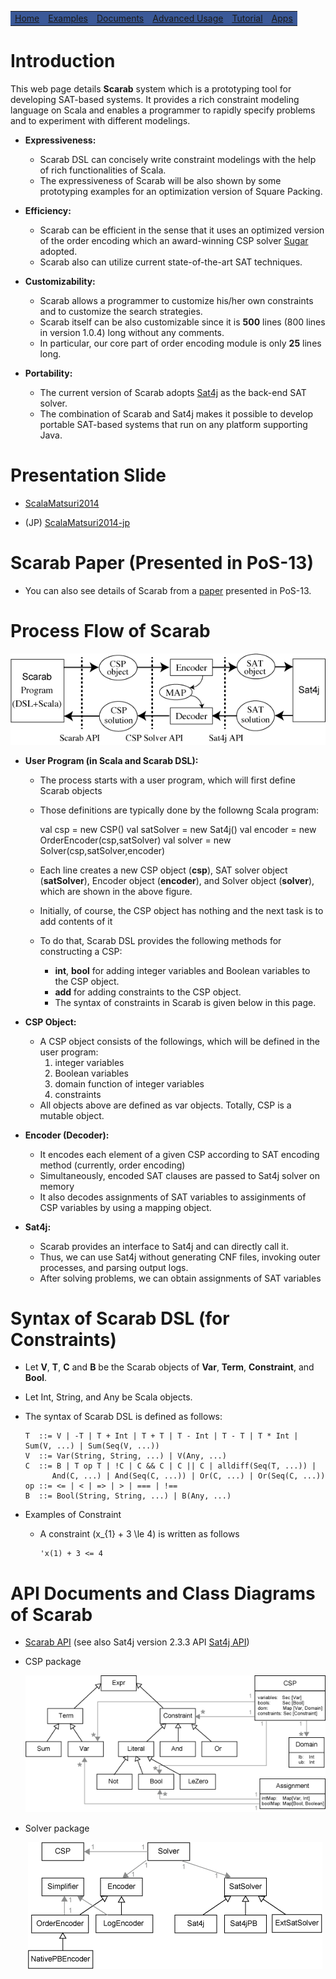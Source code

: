 <script type="text/javascript">

  var _gaq = _gaq || [];
  _gaq.push(['_setAccount', 'UA-6313627-2']);
  _gaq.push(['_trackPageview']);

  (function() {
    var ga = document.createElement('script'); ga.type = 'text/javascript'; ga.async = true;
    ga.src = ('https:' == document.location.protocol ? 'https://ssl' : 'http://www') + '.google-analytics.com/ga.js';
    var s = document.getElementsByTagName('script')[0]; s.parentNode.insertBefore(ga, s);
  })();

</script>
</div>

<table class="menu" border="0" cellspacing="0" cellpadding="20" width="900px">
<tr>
<td class="menu" bgcolor="#3B5998"><a href="index.html">Home</a></td>
<td class="menu" bgcolor="#3B5998"><a href="examples.html">Examples</a></td>
<td class="menu" bgcolor="#3B5998"><a href="doc.html">Documents</a></td>
<td class="menu" bgcolor="#3B5998"><a href="advanced.html">Advanced Usage</a></td>
<td class="menu" bgcolor="#3B5998"><a href="tutorial.html">Tutorial</a></td>
<td class="menu" bgcolor="#3B5998"><a href="apps.html">Apps</a></td>
</tr>
</table>

<div id="content">

# Introduction

This web page details **Scarab** system which is a prototyping tool for
developing SAT-based systems. It provides a rich constraint modeling
language on Scala and enables a programmer to rapidly specify problems
and to experiment with different modelings.

-   **Expressiveness:**

    -   Scarab DSL can concisely write constraint modelings with the help of rich functionalities of Scala.
    -   The expressiveness of Scarab will be also shown by some prototyping examples for an optimization version of Square Packing.

-   **Efficiency:**

    -   Scarab can be efficient in the sense that it uses an optimized version of the order encoding which an award-winning CSP solver [Sugar](http://bach.istc.kobe-u.ac.jp/sugar/) adopted.
    -   Scarab also can utilize current state-of-the-art SAT techniques.

-   **Customizability:**

    -   Scarab allows a programmer to customize his/her own constraints and to customize the search strategies.
    -   Scarab itself can be also customizable since it is **500** lines
        (800 lines in version 1.0.4) long without any comments.
    -   In particular, our core part of order encoding module is only **25** lines long.

-   **Portability:**

    -   The current version of Scarab adopts [Sat4j](http://www.sat4j.org) as the back-end SAT solver.
    -   The combination of Scarab and Sat4j makes it possible to develop portable SAT-based systems that run on any platform supporting Java.

# Presentation Slide

-   [ScalaMatsuri2014](talk.pdf)

-   (JP) [ScalaMatsuri2014-jp](talk-jp.pdf)

# Scarab Paper (Presented in PoS-13)

-   You can also see details of Scarab from a [paper](./pos2013scarab.pdf) presented in PoS-13.

# Process Flow of Scarab

<center>

![img](figs/process_flow_v4.png)

</center>

-   **User Program (in Scala and Scarab DSL):**

    -   The process starts with a user program, which will first define Scarab objects
    -   Those definitions are typically done by the followng Scala program:
    
        val csp = new CSP()
        val satSolver = new Sat4j()
        val encoder = new OrderEncoder(csp,satSolver)
        val solver = new Solver(csp,satSolver,encoder)
    
    -   Each line creates a new CSP object (**csp**), SAT solver object (**satSolver**), Encoder object (**encoder**), and Solver object (**solver**), which are shown in the above figure.
    -   Initially, of course, the CSP object has nothing and the next task is to add contents of it
    -   To do that, Scarab DSL provides the following methods for constructing a CSP:
        -   **int**, **bool** for adding integer variables and Boolean variables to the CSP object.
        -   **add** for adding constraints to the CSP object.
        -   The syntax of constraints in Scarab is given below in this page.

-   **CSP Object:**

    -   A CSP object consists of the followings, which will be defined in the user program:
        1.  integer variables
        2.  Boolean variables
        3.  domain function of integer variables
        4.  constraints
    -   All objects above are defined as var objects. Totally, CSP is a mutable object.

-   **Encoder (Decoder):**

    -   It encodes each element of a given CSP according to SAT encoding method (currently, order encoding)
    -   Simultaneously, encoded SAT clauses are passed to Sat4j solver on memory
    -   It also decodes assignments of SAT variables to assiginments of CSP variables by using a mapping object.

-   **Sat4j:**

    -   Scarab provides an interface to Sat4j and can directly call it.
    -   Thus, we can use Sat4j without generating CNF files, invoking outer processes, and parsing output logs.
    -   After solving problems, we can obtain assignments of SAT variables

# Syntax of Scarab DSL (for Constraints)

-   Let **V**, **T**, **C** and **B** be the Scarab objects of **Var**, **Term**, **Constraint**, and **Bool**.

-   Let Int, String, and Any be Scala objects.

-   The syntax of Scarab DSL is defined as follows:

        T  ::= V | -T | T + Int | T + T | T - Int | T - T | T * Int | Sum(V, ...) | Sum(Seq(V, ...))  
        V  ::= Var(String, String, ...) | V(Any, ...)
        C  ::= B | T op T | !C | C && C | C || C | alldiff(Seq(T, ...)) |  
              And(C, ...) | And(Seq(C, ...)) | Or(C, ...) | Or(Seq(C, ...))
        op ::= <= | < | => | > | === | !==
        B  ::= Bool(String, String, ...) | B(Any, ...)

-   Examples of Constraint

    -   A constraint \(x_{1} + 3 \le 4\) is written as follows
    
            'x(1) + 3 <= 4

# API Documents and Class Diagrams of Scarab

-   [Scarab API](./docs/api/index.html) (see also Sat4j version 2.3.3 API [Sat4j API](./sat4j/doc/index.html))

-   CSP package

    <center>
    
    ![img](figs/class_diagram_csp.png)
    
    </center>

-   Solver package

    <center>
    
    ![img](figs/class_diagram_solver.png)
    
    </center>
